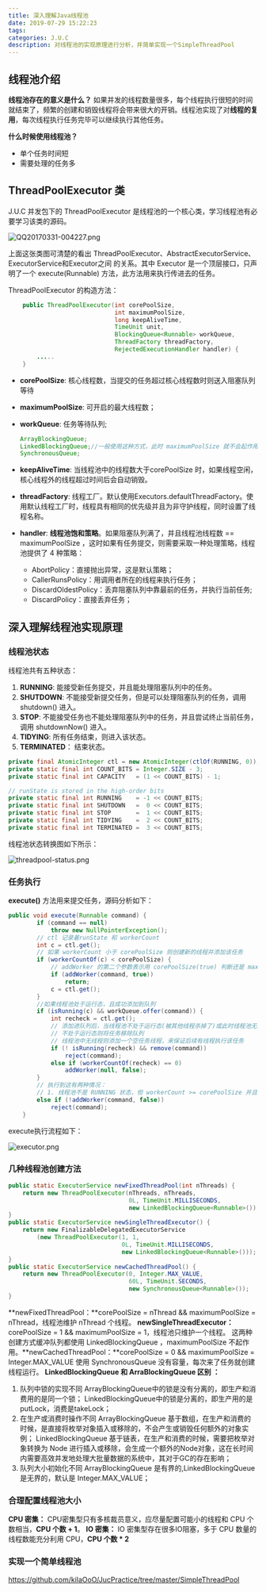 ```yaml
---
title: 深入理解Java线程池
date: 2019-07-29 15:22:23
tags:
categories: J.U.C
description: 对线程池的实现原理进行分析，并简单实现一个SimpleThreadPool
---
```


## 线程池介绍

**线程池存在的意义是什么？**
如果并发的线程数量很多，每个线程执行很短的时间就结束了，频繁的创建和销毁线程将会带来很大的开销。线程池实现了对**线程的复用**，每次线程执行任务完毕可以继续执行其他任务。

**什么时候使用线程池？**

- 单个任务时间短
- 需要处理的任务多

## ThreadPoolExecutor 类

J.U.C 并发包下的 ThreadPoolExecutor 是线程池的一个核心类，学习线程池有必要学习该类的源码。

![QQ20170331-004227.png](http://www.ideabuffer.cn/2017/04/04/%E6%B7%B1%E5%85%A5%E7%90%86%E8%A7%A3Java%E7%BA%BF%E7%A8%8B%E6%B1%A0%EF%BC%9AThreadPoolExecutor/QQ20170331-004227.png)

上面这张类图可清楚的看出 ThreadPoolExecutor、AbstractExecutorService、ExecutorService和Executor之间
的关系。其中 Executor 是一个顶层接口，只声明了一个 execute(Runnable) 方法，此方法用来执行传进去的任务。

ThreadPoolExecutor 的构造方法：

```java
    public ThreadPoolExecutor(int corePoolSize,
                              int maximumPoolSize,
                              long keepAliveTime,
                              TimeUnit unit,
                              BlockingQueue<Runnable> workQueue,
                              ThreadFactory threadFactory,
                              RejectedExecutionHandler handler) {
        .....
    }
```

- **corePoolSize**: 核心线程数，当提交的任务超过核心线程数时则送入阻塞队列等待

- **maximumPoolSize**:  可开启的最大线程数；

- **workQueue**: 任务等待队列;

  ```java
  ArrayBlockingQueue;
  LinkedBlockingQueue;//一般使用这种方式，此时 maximumPoolSize 就不会起作用了
  SynchronousQueue;
  ```

- **keepAliveTime**: 当线程池中的线程数大于corePoolSize 时，如果线程空闲，核心线程外的线程超过时间后会自动销毁。

- **threadFactory**: 线程工厂。默认使用Executors.defaultThreadFactory。使用默认线程工厂时，线程具有相同的优先级并且为非守护线程，同时设置了线程名称。

- **handler**: **线程池饱和策略**。如果阻塞队列满了，并且线程池线程数 == maximumPoolSize ，这时如果有任务提交，则需要采取一种处理策略，线程池提供了 4 种策略：

  - AbortPolicy：直接抛出异常，这是默认策略；
  - CallerRunsPolicy：用调用者所在的线程来执行任务；
  - DiscardOldestPolicy：丢弃阻塞队列中靠最前的任务，并执行当前任务;
  - DiscardPolicy：直接丢弃任务；

## 深入理解线程池实现原理

### 线程池状态

线程池共有五种状态：

1. **RUNNING**: 能接受新任务提交，并且能处理阻塞队列中的任务。
2. **SHUTDOWN**: 不能接受新提交任务，但是可以处理阻塞队列的任务，调用 shutdown() 进入。
3. **STOP**: 不能接受任务也不能处理阻塞队列中的任务，并且尝试终止当前任务，调用 shutdownNow() 进入。
4. **TIDYING**: 所有任务结束，则进入该状态。
5. **TERMINATED**： 结束状态。

```java
private final AtomicInteger ctl = new AtomicInteger(ctlOf(RUNNING, 0));
private static final int COUNT_BITS = Integer.SIZE - 3;
private static final int CAPACITY   = (1 << COUNT_BITS) - 1;

// runState is stored in the high-order bits
private static final int RUNNING    = -1 << COUNT_BITS;
private static final int SHUTDOWN   =  0 << COUNT_BITS;
private static final int STOP       =  1 << COUNT_BITS;
private static final int TIDYING    =  2 << COUNT_BITS;
private static final int TERMINATED =  3 << COUNT_BITS;
```

线程池状态转换图如下所示：

![threadpool-status.png](http://www.ideabuffer.cn/2017/04/04/%E6%B7%B1%E5%85%A5%E7%90%86%E8%A7%A3Java%E7%BA%BF%E7%A8%8B%E6%B1%A0%EF%BC%9AThreadPoolExecutor/threadpool-status.png)

### 任务执行

**execute()** 方法用来提交任务，源码分析如下：

```java
public void execute(Runnable command) {
        if (command == null)
            throw new NullPointerException();
    	// ctl 记录着runState 和 workerCount
        int c = ctl.get();
    	// 如果 workerCount 小于 corePoolSize 则创建新的线程并添加该任务
        if (workerCountOf(c) < corePoolSize) {
            // addWorker 的第二个参数表示用 corePoolSize(true) 判断还是 maximumPoolSize(false) 判断
            if (addWorker(command, true))
                return;
            c = ctl.get();
        }
    	//如果线程池处于运行态，且成功添加到队列
        if (isRunning(c) && workQueue.offer(command)) {
            int recheck = ctl.get();
            // 添加进队列后，当线程池不处于运行态(被其他线程杀掉了)或此时线程池无线程，需要进行后处理
            // 不处于运行态则将任务移除队列
            // 线程池中无线程则添加一个空任务线程，来保证后续有线程执行该任务
            if (! isRunning(recheck) && remove(command))
                reject(command);
            else if (workerCountOf(recheck) == 0)
                addWorker(null, false);
        }
    	// 执行到这有两种情况：
    	// 1. 线程池不是 RUNNING 状态，但 workerCount >= corePoolSize 并且 workerueue 已满
        else if (!addWorker(command, false))
            reject(command);
    }
```

execute执行流程如下：

![executor.png](http://www.ideabuffer.cn/2017/04/04/%E6%B7%B1%E5%85%A5%E7%90%86%E8%A7%A3Java%E7%BA%BF%E7%A8%8B%E6%B1%A0%EF%BC%9AThreadPoolExecutor/executor.png)

### 几种线程池创建方法

```java
public static ExecutorService newFixedThreadPool(int nThreads) {
    return new ThreadPoolExecutor(nThreads, nThreads,
                                  0L, TimeUnit.MILLISECONDS,
                                  new LinkedBlockingQueue<Runnable>());
}
public static ExecutorService newSingleThreadExecutor() {
    return new FinalizableDelegatedExecutorService
        (new ThreadPoolExecutor(1, 1,
                                0L, TimeUnit.MILLISECONDS,
                                new LinkedBlockingQueue<Runnable>()));
}
public static ExecutorService newCachedThreadPool() {
    return new ThreadPoolExecutor(0, Integer.MAX_VALUE,
                                  60L, TimeUnit.SECONDS,
                                  new SynchronousQueue<Runnable>());
}
```

**newFixedThreadPool：**corePoolSize = nThread && maximumPoolSize = nThread，线程池维护 nThread 个线程。
**newSingleThreadExecutor：** corePoolSize = 1 && maximumPoolSize = 1，线程池只维护一个线程。
这两种创建方式缓冲队列都使用 LinkedBlockingQueue ，maximumPoolSize 不起作用。**newCachedThreadPool：**corePoolSize = 0 && maximumPoolSize = Integer.MAX_VALUE 使用 SynchronousQueue 没有容量，每次来了任务就创建线程运行。
**LinkedBlockingQueue 和 ArraBlockingQueue 区别 ：** 

1. 队列中锁的实现不同
   ArrayBlockingQueue中的锁是没有分离的，即生产和消费用的是同一个锁；
    LinkedBlockingQueue中的锁是分离的，即生产用的是putLock，消费是takeLock；
2. 在生产或消费时操作不同
   ArrayBlockingQueue 基于数组，在生产和消费的时候，是直接将枚举对象插入或移除的，不会产生或销毁任何额外的对象实例；
   LinkedBlockingQueue 基于链表，在生产和消费的时候，需要把枚举对象转换为 Node 进行插入或移除，会生成一个额外的Node对象，这在长时间内需要高效并发地处理大批量数据的系统中，其对于GC的存在影响；
3. 队列大小初始化不同
   ArrayBlockingQueue 是有界的,LinkedBlockingQueue 是无界的，默认是 Integer.MAX_VALUE；

### 合理配置线程池大小

**CPU 密集：**
CPU密集型只有多核裁员意义，应尽量配置可能小的线程和 CPU 个数相当，**CPU 个数 + 1**。
**IO 密集：**
IO 密集型存在很多IO阻塞，多于 CPU 数量的线程数能充分利用 CPU，**CPU 个数 * 2**

### 实现一个简单线程池

https://github.com/kilaOoO/JucPractice/tree/master/SimpleThreadPool